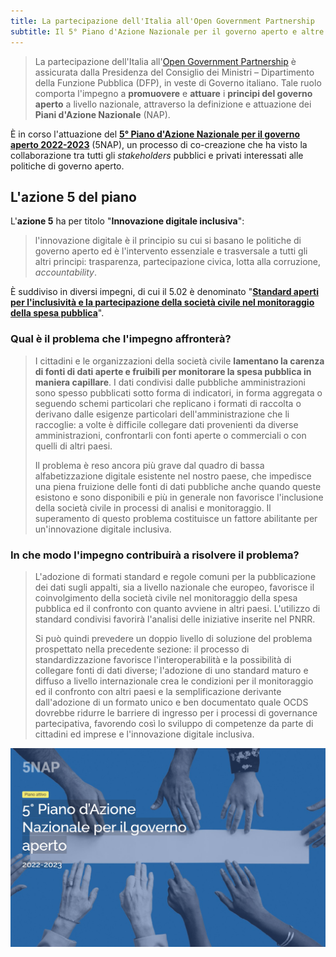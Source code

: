 ```yaml
---
title: La partecipazione dell'Italia all'Open Government Partnership
subtitle: Il 5° Piano d'Azione Nazionale per il governo aperto e altre iniziative istituzionali
---
```


> La partecipazione dell'Italia all'[Open Government Partnership](https://www.opengovpartnership.org/) è assicurata dalla Presidenza del Consiglio dei Ministri – Dipartimento della Funzione Pubblica (DFP), in veste di Governo italiano. Tale ruolo comporta l'impegno a **promuovere** e **attuare** i **principi del governo aperto** a livello nazionale, attraverso la definizione e attuazione dei **Piani d'Azione Nazionale** (NAP).

È in corso l'attuazione del [**5° Piano d'Azione Nazionale per il governo aperto 2022-2023**](https://open.gov.it/governo-aperto/piano-nazionale/5nap#i-contenuti-del-5nap) (5NAP), un processo di co-creazione che ha visto la collaborazione tra tutti gli _stakeholders_ pubblici e privati interessati alle politiche di governo aperto.

## L'azione 5 del piano

L'**azione 5** ha per titolo "**Innovazione digitale inclusiva**":

> l'innovazione digitale è il principio su cui si basano le politiche di governo aperto ed è l'intervento essenziale e trasversale a tutti gli altri principi: trasparenza, partecipazione civica, lotta alla corruzione, _accountability_.

È suddiviso in diversi impegni, di cui il 5.02 è denominato "[**Standard aperti per l'inclusività e la partecipazione della società civile nel monitoraggio della spesa pubblica**](https://open.gov.it/governo-aperto/piano-nazionale/5nap/azione-5/impegno-502)".

### Qual è il problema che l'impegno affronterà?

> I cittadini e le organizzazioni della società civile **lamentano la carenza di fonti di dati aperte e fruibili per monitorare la spesa pubblica in maniera capillare**. I dati condivisi dalle pubbliche amministrazioni sono spesso pubblicati sotto forma di indicatori, in forma aggregata o seguendo schemi particolari che replicano i formati di raccolta o derivano dalle esigenze particolari dell'amministrazione che li raccoglie: a volte è difficile collegare dati provenienti da diverse amministrazioni, confrontarli con fonti aperte o commerciali o con quelli di altri paesi.
>
> Il problema è reso ancora più grave dal quadro di bassa alfabetizzazione digitale esistente nel nostro paese, che impedisce una piena fruizione delle fonti di dati pubbliche anche quando queste esistono e sono disponibili e più in generale non favorisce l'inclusione della società civile in processi di analisi e monitoraggio. Il superamento di questo problema costituisce un fattore abilitante per un'innovazione digitale inclusiva.

### In che modo l'impegno contribuirà a risolvere il problema?

> L'adozione di formati standard e regole comuni per la pubblicazione dei dati sugli appalti, sia a livello nazionale che europeo, favorisce il coinvolgimento della società civile nel monitoraggio della spesa pubblica ed il confronto con quanto avviene in altri paesi. L'utilizzo di standard condivisi favorirà l'analisi delle iniziative inserite nel PNRR.
>
> Si può quindi prevedere un doppio livello di soluzione del problema prospettato nella precedente sezione: il processo di standardizzazione favorisce l'interoperabilità e la possibilità di collegare fonti di dati diverse; l'adozione di uno standard maturo e diffuso a livello internazionale crea le condizioni per il monitoraggio ed il confronto con altri paesi e la semplificazione derivante dall'adozione di un formato unico e ben documentato quale OCDS dovrebbe ridurre le barriere di ingresso per i processi di governance partecipativa, favorendo così lo sviluppo di competenze da parte di cittadini ed imprese e l'innovazione digitale inclusiva.

[![5° Piano d'Azione Nazionale per il governo aperto](images/5NAP.png)](https://open.gov.it/governo-aperto/piano-nazionale/5nap)
